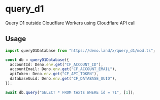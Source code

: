 # query_d1

Query D1 outside Cloudflare Workers using Cloudflare API call

## Usage

```ts
import queryD1Database from "https://deno.land/x/query_d1/mod.ts";

const db = queryD1Database({
  accountId: Deno.env.get("CF_ACCOUNT_ID"),
  accountEmail: Deno.env.get("CF_ACCOUNT_EMAIL"),
  apiToken: Deno.env.get("CF_API_TOKEN"),
  databaseUuid: Deno.env.get("CF_DATABASE_UUID"),
});

await db.query("SELECT * FROM texts WHERE id = ?1", [1]);
```

